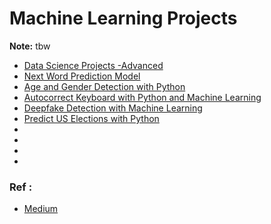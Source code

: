 # Machine Learning Projects

**Note:** tbw


* [Data Science Projects -Advanced]()
* [Next Word Prediction Model](https://thecleverprogrammer.com/2020/07/20/next-word-prediction-model/)
* [Age and Gender Detection with Python](https://thecleverprogrammer.com/2020/10/29/age-and-gender-detection-with-python/)
* [Autocorrect Keyboard with Python and Machine Learning](https://thecleverprogrammer.com/2020/10/04/autocorrect-with-python/)
* [Deepfake Detection with Machine Learning](https://thecleverprogrammer.com/2020/10/03/deepfake-detection-with-python/)
* [Predict US Elections with Python](https://thecleverprogrammer.com/2020/10/01/predict-us-elections-with-python/)
* []()
* []()
* []()
* []()


### Ref :

  * [Medium](https://medium.com/the-innovation/130-machine-learning-projects-solved-and-explained-605d188fb392)
